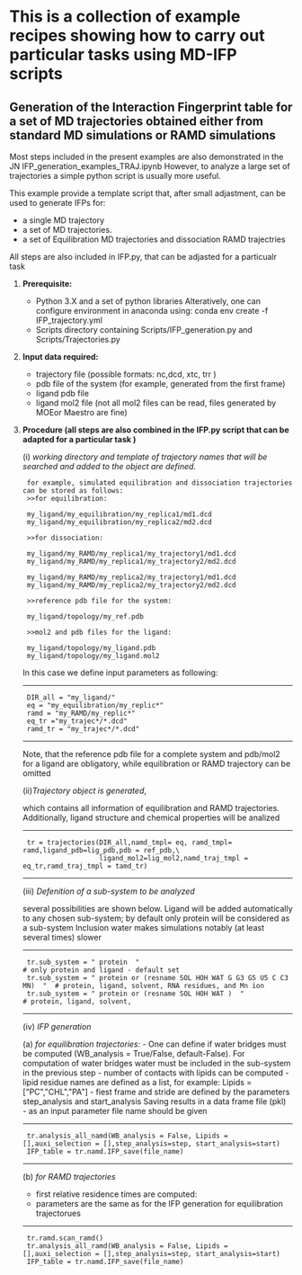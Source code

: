 #  This is a collection of example recipes showing how to carry out particular tasks using MD-IFP scripts


##  Generation of the Interaction Fingerprint table for a set of MD trajectories obtained either from standard MD simulations or RAMD simulations
Most steps included in the present examples are also demonstrated in the JN IFP_generation_examples_TRAJ.ipynb
However, to analyze a large set of trajectories a simple python script is usually more useful.

This example provide a template script that, after small adjastment, can be used to generate IFPs for: 
- a single MD trajectory    
- a set of MD trajectories. 
- a set of Equilibration MD trajectories and dissociation RAMD trajectries
    
    
    
All steps are also included in IFP.py, that can be adjasted for a particualr task

1. **Prerequisite:**
    - Python 3.X and a set of python libraries
        Alteratively, one can configure environment in anaconda using: conda env create -f IFP_trajectory.yml
    - Scripts directory containing Scripts/IFP_generation.py and Scripts/Trajectories.py 
    
2. **Input data required:**
    - trajectory file (possible formats: nc,dcd, xtc, trr )
    - pdb file of the system (for example, generated from the first frame)
    - ligand pdb file
    - ligand mol2 file (not all mol2 files can be read, files generated by MOEor Maestro are fine)
         
3. **Procedure (all steps are also combined in the IFP.py script that can be adapted for a particular task )**
 
    (i) _working directory and template of trajectory names that will be searched and added to the object are defined._
    
        for example, simulated equilibration and dissociation trajectories can be stored as follows:
        >>for equilibration:
        
        my_ligand/my_equilibration/my_replica1/md1.dcd
        my_ligand/my_equilibration/my_replica2/md2.dcd
        
        >>for dissociation:
        
        my_ligand/my_RAMD/my_replica1/my_trajectory1/md1.dcd
        my_ligand/my_RAMD/my_replica1/my_trajectory2/md2.dcd
        
        my_ligand/my_RAMD/my_replica2/my_trajectory1/md1.dcd
        my_ligand/my_RAMD/my_replica2/my_trajectory2/md2.dcd
        
        >>reference pdb file for the system: 
        
        my_ligand/topology/my_ref.pdb
        
        >>mol2 and pdb files for the ligand:

        my_ligand/topology/my_ligand.pdb
        my_ligand/topology/my_ligand.mol2
  
    In this case we define input parameters as following:
    
    __________________________________
    
        DIR_all = "my_ligand/"
        eq = "my_equilibration/my_replic*"
        ramd = "my_RAMD/my_replic*"
        eq_tr ="my_trajec*/*.dcd"
        ramd_tr = "my_trajec*/*.dcd"
     __________________________________
     
     Note, that the reference pdb file for a complete system  and pdb/mol2 for a ligand are obligatory, while equilibration or RAMD trajectory can be omitted
   
    (ii)_Trajectory object is generated_, 
    
    which contains all information of equilibration and RAMD trajectories. 
    Additionally, ligand structure and chemical properties will be analized
    
     __________________________________
     
        tr = trajectories(DIR_all,namd_tmpl= eq, ramd_tmpl= ramd,ligand_pdb=lig_pdb,pdb = ref_pdb,\
                          ligand_mol2=lig_mol2,namd_traj_tmpl = eq_tr,ramd_traj_tmpl = tamd_tr)                   
      __________________________________
      
     (iii) _Defenition of a sub-system to be analyzed_ 
     
     several possibilities are shown below. 
     Ligand will be added automatically to any chosen sub-system; 
     by default only protein will be considered as a sub-system 
     Inclusion water makes simulations notably (at least several times) slower
     __________________________________
                               
        tr.sub_system = " protein  "                                              # only protein and ligand - default set
        tr.sub_system = " protein or (resname SOL HOH WAT G G3 G5 U5 C C3 MN)  "  # protein, ligand, solvent, RNA residues, and Mn ion
        tr.sub_system = " protein or (resname SOL HOH WAT )  "                    # protein, ligand, solvent, 
     __________________________________
     
   (iv) _IFP generation_ 
   
   (a) _for equilibration trajectories:_ 
        - One can define if water bridges must be computed (WB_analysis = True/False, default-False). 
          For computation of water bridges  water must be included in the sub-system in the previous step
        - number of contacts with lipids can be computed - lipid residue names are defined as a list, 
        for example: Lipids = ["PC","CHL","PA"]
        - fiest frame and stride are defined by the parameters step_analysis and start_analysis
          Saving results  in a data frame file (pkl)         
        - as an input parameter file name should be given  
     __________________________________
     
        tr.analysis_all_namd(WB_analysis = False, Lipids = [],auxi_selection = [],step_analysis=step, start_analysis=start)  
        IFP_table = tr.namd.IFP_save(file_name)
      _________________________________
     
   (b) _for RAMD trajectories_
      - first relative residence times are computed:
      - parameters are the same as for the IFP generation for equilibration trajectorues
     __________________________________   

        tr.ramd.scan_ramd()
        tr.analysis_all_ramd(WB_analysis = False, Lipids = [],auxi_selection = [],step_analysis=step, start_analysis=start)
        IFP_table = tr.namd.IFP_save(file_name)
        
 
